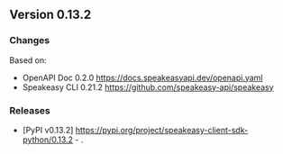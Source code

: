 

## Version 0.13.2
### Changes
Based on:
- OpenAPI Doc 0.2.0 https://docs.speakeasyapi.dev/openapi.yaml
- Speakeasy CLI 0.21.2 https://github.com/speakeasy-api/speakeasy
### Releases
- [PyPI v0.13.2] https://pypi.org/project/speakeasy-client-sdk-python/0.13.2 - .
